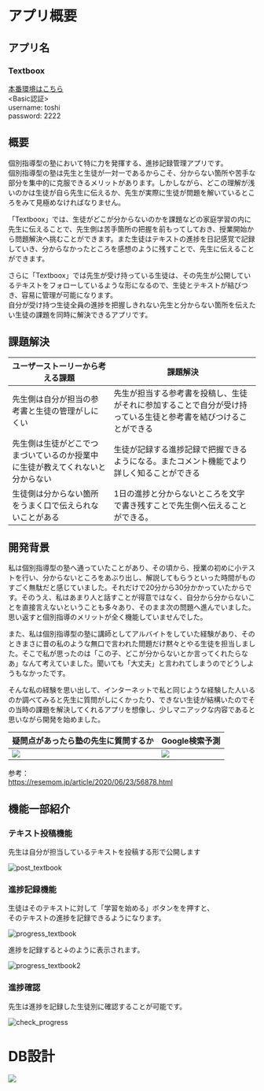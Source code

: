 # アプリ概要
## アプリ名
### Textboox
[本番環境はこちら](http://35.75.190.69/)  
<Basic認証>  
username: toshi  
password: 2222



## 概要

個別指導型の塾において特に力を発揮する、進捗記録管理アプリです。  
個別指導型の塾は先生と生徒が一対一であるからこそ、分からない箇所や苦手な部分を集中的に克服できるメリットがあります。しかしながら、どこの理解が浅いのかは生徒が自ら先生に伝えるか、先生が実際に生徒が問題を解いているところをみて見極めなければなりません。  
  

「Textboox」では、生徒がどこが分からないのかを課題などの家庭学習の内に先生に伝えることで、先生側は苦手箇所の把握を前もってしておき、授業開始から問題解決へ挑むことができます。また生徒はテキストの進捗を日記感覚で記録していき、分からなかったところを感想のように残すことで、先生に伝えることができます。  
  

さらに「Textboox」では先生が受け持っている生徒は、その先生が公開しているテキストをフォローしているような形になるので、生徒とテキストが結びつき、容易に管理が可能になります。  
自分が受け持つ生徒全員の進捗を把握しきれない先生と分からない箇所を伝えたい生徒の課題を同時に解決できるアプリです。


## 課題解決

|  ユーザーストーリーから考える課題       |                     課題解決                          |
| --------------------------------- | ---------------------------------------------------- |
| 先生側は自分が担当の参考書と生徒の管理がしにくい  | 先生が担当する参考書を投稿し、生徒がそれに参加することで自分が受け持っている生徒と参考書を結びつけることができる |
| 先生側は生徒がどこでつまづいているのか授業中に生徒が教えてくれないと分からない  | 生徒が記録する進捗記録で把握できるようになる。またコメント機能でより詳しく知ることができる  |
| 生徒側は分からない箇所をうまく口で伝えられないことがある  | 1日の進捗と分からないところを文字で書き残すことで先生側へ伝えることができる。  |


## 開発背景
私は個別指導型の塾へ通っていたことがあり、その頃から、授業の初めに小テストを行い、分からないところをあぶり出し、解説してもらうといった時間がものすごく無駄だと感じていました。それだけで20分から30分かかっていたからです。そのうえ、私はあまり人と話すことが得意ではなく、自分から分からないことを直接言えないということも多々あり、そのまま次の問題へ進んでいました。思い返すと個別指導のメリットが全く機能していませんでした。  
  

また、私は個別指導型の塾に講師としてアルバイトをしていた経験があり、そのときまさに昔の私のような無口で言われた問題だけ黙々とやる生徒を担当しました。そこで私が思ったのは「この子、どこが分からないとか言ってくれたらなあ」なんて考えていました。聞いても「大丈夫」と言われてしまうのでどうしようもなかったです。  
  

そんな私の経験を思い出して、インターネットで私と同じような経験した人いるのか調べてみると先生に質問がしにくかったり、できない生徒が結構いたのでその当時の課題を解決してくれるアプリを想像し、少しマニアックな内容であると思いながら開発を始めました。

|  疑問点があったら塾の先生に質問するか  |  Google検索予測 |
| -------------------------------- | -------------- |
| <img src="https://i.gyazo.com/7e7b387df56d02b38ab280ffd4a1a854.png"> | <img src="https://i.gyazo.com/1e7a0bbfdfa76f991d28f6074fc2394a.png"> |
  

参考：  
https://resemom.jp/article/2020/06/23/56878.html

## 機能一部紹介
### テキスト投稿機能
先生は自分が担当しているテキストを投稿する形で公開します
  
![post_textbook](https://gyazo.com/cdd13ca344f307f44b3da375e3e315e4/raw)

### 進捗記録機能
生徒はそのテキストに対して「学習を始める」ボタンをを押すと、  
そのテキストの進捗を記録できるようになります。
  
![progress_textbook](https://gyazo.com/39b0ee8f424dd0678ceb2531339586af/raw)
  
進捗を記録すると↓のように表示されます。
  
![progress_textbook2](https://gyazo.com/e616ccb18e133c30ee231c242820ce38/raw)

### 進捗確認
先生は進捗を記録した生徒別に確認することが可能です。
  
![check_progress](https://gyazo.com/8561c865c7047b370cdfb3155a57a8c7/raw)

# DB設計

<img src="https://i.gyazo.com/59c764511514c7e8b0808c42b8a8f6f6.png">